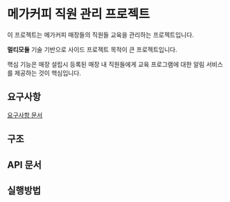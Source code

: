# 메가커피 직원 관리 프로젝트 

이 프로젝트는 메가커피 매장들의 직원들 교육을 관리하는 프로젝트입니다.

**멀티모듈** 기술 기반으로 사이드 프로젝트 목적이 큰 프로젝트입니다.

핵심 기능은 매장 설립시 등록된 매장 내 직원들에게 교육 프로그램에 대한 알림 서비스를 제공하는 것이 핵심입니다.

## 요구사항
[요구사항 문서](https://github.com/meloning/mega-coffee-employee-manage-project/wiki)

## 구조



## API 문서



## 실행방법



